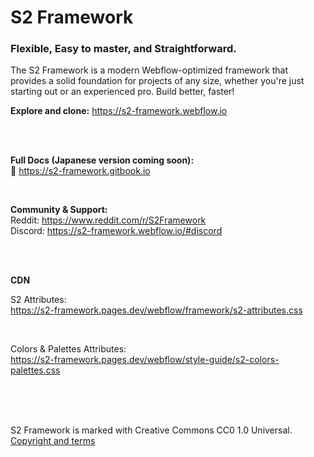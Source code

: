 # S2 Framework

### Flexible, Easy to master, and Straightforward.

The S2 Framework is a modern Webflow-optimized framework that provides a solid foundation for projects of any size, whether you're just starting out or an experienced pro. Build better, faster!

**Explore and clone:** https://s2-framework.webflow.io


<br><br>


**Full Docs (Japanese version coming soon):** <br>
📘 https://s2-framework.gitbook.io

<br>

**Community & Support:** <br>
Reddit: https://www.reddit.com/r/S2Framework
<br>
Discord: https://s2-framework.webflow.io/#discord


<br><br>


**CDN**

S2 Attributes:<br>
https://s2-framework.pages.dev/webflow/framework/s2-attributes.css

<br>

Colors & Palettes Attributes:<br>
https://s2-framework.pages.dev/webflow/style-guide/s2-colors-palettes.css


<br><br><br>


S2 Framework is marked with Creative Commons CC0 1.0 Universal.
[Copyright and terms](https://s2-framework.gitbook.io/docs/copyright-and-terms)
